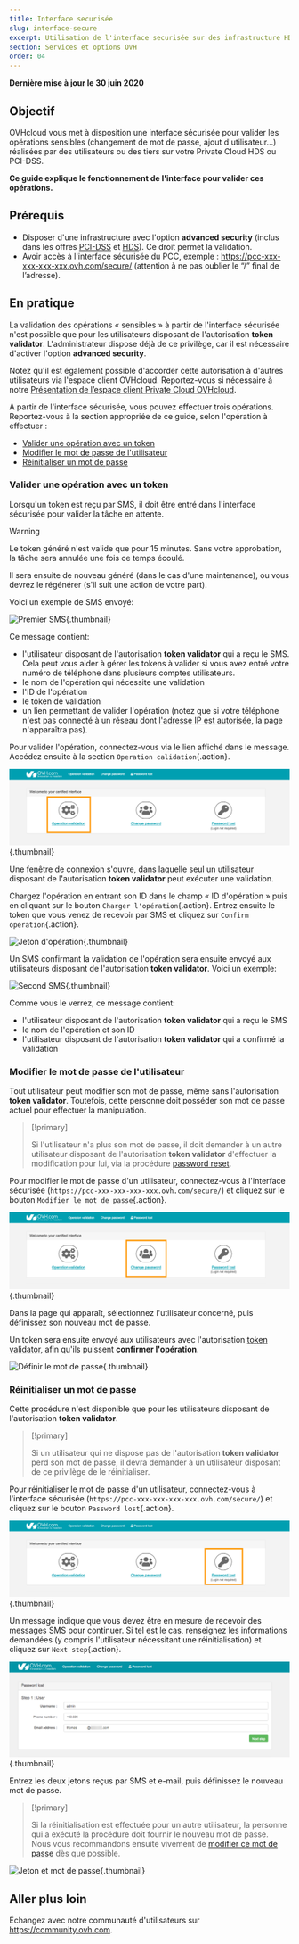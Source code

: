 ```yaml
---
title: Interface securisée
slug: interface-secure
excerpt: Utilisation de l'interface securisée sur des infrastructure HDS ou PCI-DSS
section: Services et options OVH
order: 04
---
```


**Dernière mise à jour le 30 juin 2020**

## Objectif

OVHcloud vous met à disposition une interface sécurisée pour valider les opérations sensibles (changement de mot de passe, ajout d'utilisateur...) réalisées par des utilisateurs ou des tiers sur votre Private Cloud HDS ou PCI-DSS.

**Ce guide explique le fonctionnement de l'interface pour valider ces opérations.**

## Prérequis

- Disposer d'une infrastructure avec l'option **advanced security** (inclus dans les offres [PCI-DSS](https://www.ovhcloud.com/fr/enterprise/products/hosted-private-cloud/safety-compliance/sddc/) et [HDS](https://www.ovhcloud.com/fr/enterprise/products/hosted-private-cloud/safety-compliance/hds/)). Ce droit permet la validation.
- Avoir accès à l'interface sécurisée du PCC, exemple : https://pcc-xxx-xxx-xxx-xxx.ovh.com/secure/ (attention à ne pas oublier le “/” final de l’adresse).

## En pratique

La validation des opérations « sensibles » à partir de l'interface sécurisée n'est possible que pour les utilisateurs disposant de l'autorisation **token validator**. L'administrateur dispose déjà de ce privilège, car il est nécessaire d'activer l'option **advanced security**. 

Notez qu'il est également possible d'accorder cette autorisation à d'autres utilisateurs via l'espace client OVHcloud. Reportez-vous si nécessaire à notre [Présentation de l’espace client Private Cloud OVHcloud](../manager-ovh-private-cloud/).

A partir de l'interface sécurisée, vous pouvez effectuer trois opérations. Reportez-vous à la section appropriée de ce guide, selon l'opération à effectuer :

- [Valider une opération avec un token](./#valider-une-operation-avec-un-jeton)
- [Modifier le mot de passe de l'utilisateur](./#modifier-le-mot-de-passe-de-lutilisateur)
- [Réinitialiser un mot de passe](./#reinitialiser-un-mot-de-passe)

### Valider une opération avec un token

Lorsqu'un token est reçu par SMS, il doit être entré dans l'interface sécurisée pour valider la tâche en attente.

> [!warning]
>
> Le token généré n'est valide que pour 15 minutes. Sans votre approbation, la tâche sera annulée une fois ce temps écoulé.
>
> Il sera ensuite de nouveau généré (dans le cas d'une maintenance), ou vous devrez le régénérer (s'il suit une action de votre part).
>

Voici un exemple de SMS envoyé:

![Premier SMS](images/SMS1.png){.thumbnail}

Ce message contient:

- l'utilisateur disposant de l'autorisation **token validator** qui a reçu le SMS. Cela peut vous aider à gérer les tokens à valider si vous avez entré votre numéro de téléphone dans plusieurs comptes utilisateurs.
- le nom de l'opération qui nécessite une validation
- l'ID de l'opération
- le token de validation
- un lien permettant de valider l'opération (notez que si votre téléphone n'est pas connecté à un réseau dont [l'adresse IP est autorisée](../manager-ovh-private-cloud/#securite), la page n'apparaîtra pas).

Pour valider l'opération, connectez-vous via le lien affiché dans le message. Accédez ensuite à la section `Operation calidation`{.action}.

![Validation de l'opération](images/operationValidation.png){.thumbnail}

Une fenêtre de connexion s'ouvre, dans laquelle seul un utilisateur disposant de l'autorisation **token validator** peut exécuter une validation.

Chargez l'opération en entrant son ID dans le champ « ID d'opération » puis en cliquant sur le bouton `Charger l'opération`{.action}. Entrez ensuite le token que vous venez de recevoir par SMS et cliquez sur `Confirm operation`{.action}.

![Jeton d'opération](images/operationIdAndToken.png){.thumbnail}

Un SMS confirmant la validation de l'opération sera ensuite envoyé aux utilisateurs disposant de l'autorisation **token validator**. Voici un exemple:

![Second SMS](images/SMS2.png){.thumbnail}

Comme vous le verrez, ce message contient:

- l'utilisateur disposant de l'autorisation **token validator** qui a reçu le SMS
- le nom de l'opération et son ID
- l'utilisateur disposant de l'autorisation **token validator** qui a confirmé la validation

### Modifier le mot de passe de l'utilisateur

Tout utilisateur peut modifier son mot de passe, même sans l'autorisation **token validator**. Toutefois, cette personne doit posséder son mot de passe actuel pour effectuer la manipulation.

> [!primary]
>
> Si l'utilisateur n'a plus son mot de passe, il doit demander à un autre utilisateur disposant de l'autorisation **token validator** d'effectuer la modification pour lui, via la procédure [password reset](./#reinitialiser-un-mot-de-passe).
> 

Pour modifier le mot de passe d'un utilisateur, connectez-vous à l'interface sécurisée (`https://pcc-xxx-xxx-xxx-xxx.ovh.com/secure/`) et cliquez sur le bouton `Modifier le mot de passe`{.action}.

![Modifier le mot de passe](images/changePassword.png){.thumbnail}

Dans la page qui apparaît, sélectionnez l'utilisateur concerné, puis définissez son nouveau mot de passe.

Un token sera ensuite envoyé aux utilisateurs avec l'autorisation [token validator](./#valider-une-operation-avec-un-jeton), afin qu'ils puissent **confirmer l'opération**.

![Définir le mot de passe](images/defineNewPassword.png){.thumbnail}

### Réinitialiser un mot de passe

Cette procédure n'est disponible que pour les utilisateurs disposant de l'autorisation **token validator**.

> [!primary]
>
> Si un utilisateur qui ne dispose pas de l'autorisation **token validator** perd son mot de passe, il devra demander à un utilisateur disposant de ce privilège de le réinitialiser.
> 

Pour réinitialiser le mot de passe d'un utilisateur, connectez-vous à l'interface sécurisée (`https://pcc-xxx-xxx-xxx-xxx.ovh.com/secure/`) et cliquez sur le bouton `Password lost`{.action}.

![Mot de passe perdu](images/passwordLost.png){.thumbnail}

Un message indique que vous devez être en mesure de recevoir des messages SMS pour continuer. Si tel est le cas, renseignez les informations demandées (y compris l'utilisateur nécessitant une réinitialisation) et cliquez sur `Next step`{.action}.

![Informations utilisateur](images/infoUser.png){.thumbnail}

Entrez les deux jetons reçus par SMS et e-mail, puis définissez le nouveau mot de passe.

> [!primary]
>
> Si la réinitialisation est effectuée pour un autre utilisateur, la personne qui a exécuté la procédure doit fournir le nouveau mot de passe. Nous vous recommandons ensuite vivement de [modifier ce mot de passe](./#modifier-le-mot-de-passe-de-lutilisateur) dès que possible.
> 

![Jeton et mot de passe](images/tokenAndPassword.png){.thumbnail}

## Aller plus loin

Échangez avec notre communauté d'utilisateurs sur <https://community.ovh.com>.
